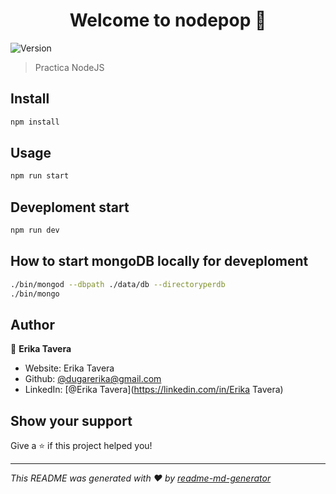 <h1 align="center">Welcome to nodepop 👋</h1>
<p>
  <img alt="Version" src="https://img.shields.io/badge/version-0.0.0-blue.svg?cacheSeconds=2592000" />
</p>

> Practica NodeJS

## Install

```sh
npm install
```

## Usage

```sh
npm run start
```

## Deveploment start

```sh
npm run dev
```

## How to start mongoDB locally for deveploment
```sh
./bin/mongod --dbpath ./data/db --directoryperdb
./bin/mongo
```

## Author

👤 **Erika Tavera**

* Website: Erika Tavera
* Github: [@dugarerika@gmail.com](https://github.com/dugarerika@gmail.com)
* LinkedIn: [@Erika Tavera](https://linkedin.com/in/Erika Tavera)

## Show your support

Give a ⭐️ if this project helped you!

***
_This README was generated with ❤️ by [readme-md-generator](https://github.com/kefranabg/readme-md-generator)_